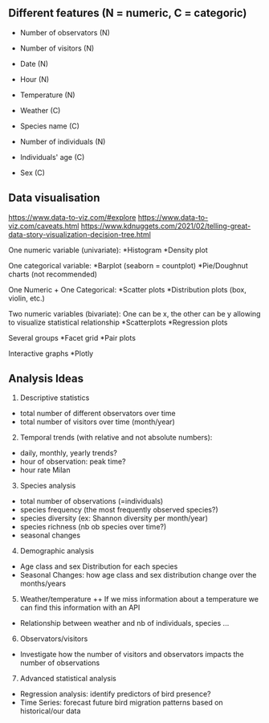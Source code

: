 ## Different features (N = numeric, C = categoric)

- Number of observators (N)
- Number of visitors (N)

- Date (N)
- Hour (N)
- Temperature (N)
- Weather (C)

- Species name (C)
- Number of individuals (N)
- Individuals' age (C)
- Sex (C)

## Data visualisation
https://www.data-to-viz.com/#explore
https://www.data-to-viz.com/caveats.html
https://www.kdnuggets.com/2021/02/telling-great-data-story-visualization-decision-tree.html

One numeric variable (univariate):
*Histogram
*Density plot

One categorical variable:
*Barplot (seaborn = countplot)
*Pie/Doughnut charts (not recommended)

One Numeric + One Categorical:
*Scatter plots
*Distribution plots (box, violin, etc.)

Two numeric variables (bivariate):
One can be x, the other can be y allowing to visualize statistical relationship
*Scatterplots
*Regression plots

Several groups
*Facet grid
*Pair plots

Interactive graphs
*Plotly

## Analysis Ideas
1) Descriptive statistics
  - total number of different observators over time
  - total number of visitors over time (month/year)

2) Temporal trends (with relative and not absolute numbers):
- daily, monthly, yearly trends?
- hour of observation: peak time?
- hour rate Milan

3) Species analysis
  - total number of observations (=individuals)
  - species frequency (the most frequently observed species?)
  - species diversity (ex: Shannon diversity per month/year)
  - species richness (nb ob species over time?)
  - seasonal changes

4) Demographic analysis
- Age class and sex Distribution for each species
- Seasonal Changes: how age class and sex distribution change over the months/years

5) Weather/temperature
++ If we miss information about a temperature we can find this information with an API
- Relationship between weather and nb of individuals, species ...

6) Observators/visitors
- Investigate how the number of visitors and observators impacts the number of observations

7) Advanced statistical analysis
- Regression analysis: identify predictors of bird presence?
- Time Series: forecast future bird migration patterns based on historical/our data
